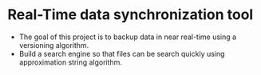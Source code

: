 # Real-Time data synchronization tool 
- The goal of this project is to backup data in near real-time using a versioning algorithm.
- Build a search engine so that files can be search quickly using approximation string algorithm. 
